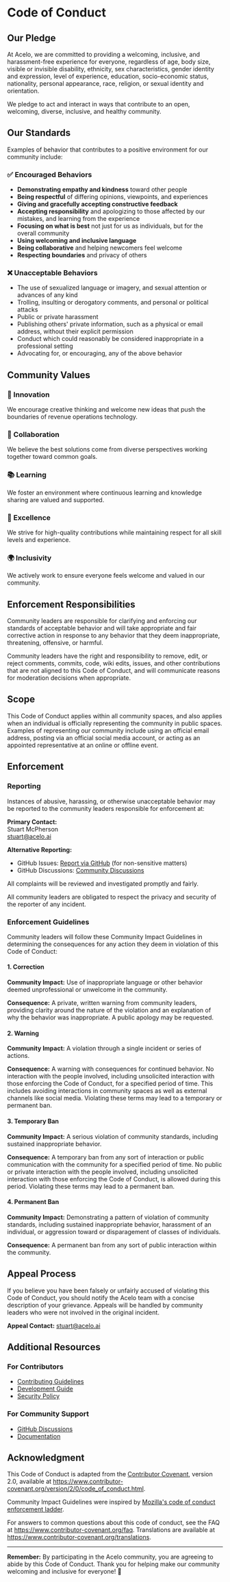 # Code of Conduct

## Our Pledge

At Acelo, we are committed to providing a welcoming, inclusive, and harassment-free experience for everyone, regardless of age, body size, visible or invisible disability, ethnicity, sex characteristics, gender identity and expression, level of experience, education, socio-economic status, nationality, personal appearance, race, religion, or sexual identity and orientation.

We pledge to act and interact in ways that contribute to an open, welcoming, diverse, inclusive, and healthy community.

## Our Standards

Examples of behavior that contributes to a positive environment for our community include:

### ✅ Encouraged Behaviors
- **Demonstrating empathy and kindness** toward other people
- **Being respectful** of differing opinions, viewpoints, and experiences
- **Giving and gracefully accepting constructive feedback**
- **Accepting responsibility** and apologizing to those affected by our mistakes, and learning from the experience
- **Focusing on what is best** not just for us as individuals, but for the overall community
- **Using welcoming and inclusive language**
- **Being collaborative** and helping newcomers feel welcome
- **Respecting boundaries** and privacy of others

### ❌ Unacceptable Behaviors
- The use of sexualized language or imagery, and sexual attention or advances of any kind
- Trolling, insulting or derogatory comments, and personal or political attacks
- Public or private harassment
- Publishing others' private information, such as a physical or email address, without their explicit permission
- Conduct which could reasonably be considered inappropriate in a professional setting
- Advocating for, or encouraging, any of the above behavior

## Community Values

### 🚀 Innovation
We encourage creative thinking and welcome new ideas that push the boundaries of revenue operations technology.

### 🤝 Collaboration
We believe the best solutions come from diverse perspectives working together toward common goals.

### 📚 Learning
We foster an environment where continuous learning and knowledge sharing are valued and supported.

### 🎯 Excellence
We strive for high-quality contributions while maintaining respect for all skill levels and experience.

### 🌍 Inclusivity
We actively work to ensure everyone feels welcome and valued in our community.

## Enforcement Responsibilities

Community leaders are responsible for clarifying and enforcing our standards of acceptable behavior and will take appropriate and fair corrective action in response to any behavior that they deem inappropriate, threatening, offensive, or harmful.

Community leaders have the right and responsibility to remove, edit, or reject comments, commits, code, wiki edits, issues, and other contributions that are not aligned to this Code of Conduct, and will communicate reasons for moderation decisions when appropriate.

## Scope

This Code of Conduct applies within all community spaces, and also applies when an individual is officially representing the community in public spaces. Examples of representing our community include using an official email address, posting via an official social media account, or acting as an appointed representative at an online or offline event.

## Enforcement

### Reporting

Instances of abusive, harassing, or otherwise unacceptable behavior may be reported to the community leaders responsible for enforcement at:

**Primary Contact:**  
Stuart McPherson  
[stuart@acelo.ai](mailto:stuart@acelo.ai)

**Alternative Reporting:**
- GitHub Issues: [Report via GitHub](https://github.com/acelo/revops-hub/issues) (for non-sensitive matters)
- GitHub Discussions: [Community Discussions](https://github.com/acelo/revops-hub/discussions)

All complaints will be reviewed and investigated promptly and fairly.

All community leaders are obligated to respect the privacy and security of the reporter of any incident.

### Enforcement Guidelines

Community leaders will follow these Community Impact Guidelines in determining the consequences for any action they deem in violation of this Code of Conduct:

#### 1. Correction
**Community Impact:** Use of inappropriate language or other behavior deemed unprofessional or unwelcome in the community.

**Consequence:** A private, written warning from community leaders, providing clarity around the nature of the violation and an explanation of why the behavior was inappropriate. A public apology may be requested.

#### 2. Warning
**Community Impact:** A violation through a single incident or series of actions.

**Consequence:** A warning with consequences for continued behavior. No interaction with the people involved, including unsolicited interaction with those enforcing the Code of Conduct, for a specified period of time. This includes avoiding interactions in community spaces as well as external channels like social media. Violating these terms may lead to a temporary or permanent ban.

#### 3. Temporary Ban
**Community Impact:** A serious violation of community standards, including sustained inappropriate behavior.

**Consequence:** A temporary ban from any sort of interaction or public communication with the community for a specified period of time. No public or private interaction with the people involved, including unsolicited interaction with those enforcing the Code of Conduct, is allowed during this period. Violating these terms may lead to a permanent ban.

#### 4. Permanent Ban
**Community Impact:** Demonstrating a pattern of violation of community standards, including sustained inappropriate behavior, harassment of an individual, or aggression toward or disparagement of classes of individuals.

**Consequence:** A permanent ban from any sort of public interaction within the community.

## Appeal Process

If you believe you have been falsely or unfairly accused of violating this Code of Conduct, you should notify the Acelo team with a concise description of your grievance. Appeals will be handled by community leaders who were not involved in the original incident.

**Appeal Contact:** [stuart@acelo.ai](mailto:stuart@acelo.ai)

## Additional Resources

### For Contributors
- [Contributing Guidelines](./CONTRIBUTING.md)
- [Development Guide](./DEVELOPMENT.md)
- [Security Policy](./SECURITY.md)

### For Community Support
- [GitHub Discussions](https://github.com/acelo/revops-hub/discussions)
- [Documentation](./README.md)

## Acknowledgment

This Code of Conduct is adapted from the [Contributor Covenant][homepage], version 2.0, available at https://www.contributor-covenant.org/version/2/0/code_of_conduct.html.

Community Impact Guidelines were inspired by [Mozilla's code of conduct enforcement ladder](https://github.com/mozilla/diversity).

For answers to common questions about this code of conduct, see the FAQ at https://www.contributor-covenant.org/faq. Translations are available at https://www.contributor-covenant.org/translations.

[homepage]: https://www.contributor-covenant.org

---

**Remember:** By participating in the Acelo community, you are agreeing to abide by this Code of Conduct. Thank you for helping make our community welcoming and inclusive for everyone! 🚀